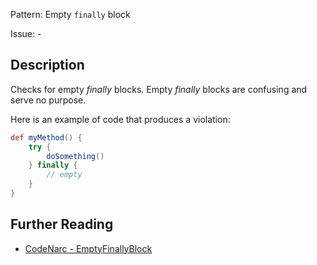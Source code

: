 Pattern: Empty `finally` block

Issue: -

## Description

Checks for empty *finally* blocks. Empty *finally* blocks are confusing and serve no purpose.

Here is an example of code that produces a violation:

``` groovy
def myMethod() {
    try {
        doSomething()
    } finally {
        // empty
    }
}
```

## Further Reading

* [CodeNarc - EmptyFinallyBlock](http://codenarc.sourceforge.net/codenarc-rules-basic.html#EmptyFinallyBlock)